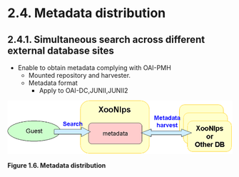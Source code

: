 # 2.4. Metadata distribution

## 2.4.1. Simultaneous search across different external database sites <a id="2-4-1-simultaneous-search-across-different-external-database-sites"></a>

* Enable to obtain metadata complying with OAI-PMH
  * Mounted repository and harvester.
  * Metadata format
    * Apply to OAI-DC,JUNII,JUNII2

![Metadata distribution](../../../.gitbook/assets/overview06.png)

**Figure 1.6. Metadata distribution**


